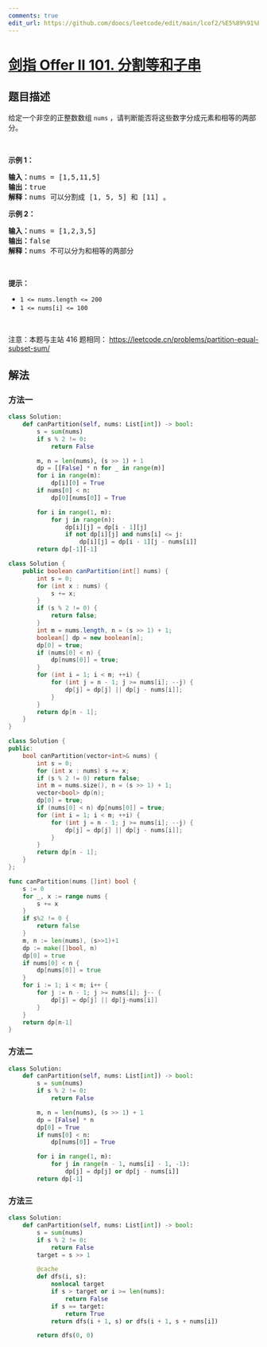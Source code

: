 ```yaml
---
comments: true
edit_url: https://github.com/doocs/leetcode/edit/main/lcof2/%E5%89%91%E6%8C%87%20Offer%20II%20101.%20%E5%88%86%E5%89%B2%E7%AD%89%E5%92%8C%E5%AD%90%E4%B8%B2/README.md
---
```


<!-- problem:start -->

# [剑指 Offer II 101. 分割等和子串](https://leetcode.cn/problems/NUPfPr)

## 题目描述

<!-- description:start -->

<p>给定一个非空的正整数数组 <code>nums</code> ，请判断能否将这些数字分成元素和相等的两部分。</p>

<p>&nbsp;</p>

<p><strong>示例&nbsp;1：</strong></p>

<pre>
<strong>输入：</strong>nums = [1,5,11,5]
<strong>输出：</strong>true
<strong>解释：</strong>nums<strong> </strong>可以分割成 [1, 5, 5] 和 [11] 。</pre>

<p><strong>示例&nbsp;2：</strong></p>

<pre>
<strong>输入：</strong>nums = [1,2,3,5]
<strong>输出：</strong>false
<strong>解释：</strong>nums<strong> </strong>不可以分为和相等的两部分
</pre>

<p>&nbsp;</p>

<p><meta charset="UTF-8" /></p>

<p><strong>提示：</strong></p>

<ul>
	<li><code>1 &lt;= nums.length &lt;= 200</code></li>
	<li><code>1 &lt;= nums[i] &lt;= 100</code></li>
</ul>

<p>&nbsp;</p>

<p><meta charset="UTF-8" />注意：本题与主站 416&nbsp;题相同：&nbsp;<a href="https://leetcode.cn/problems/partition-equal-subset-sum/">https://leetcode.cn/problems/partition-equal-subset-sum/</a></p>

<!-- description:end -->

## 解法

<!-- solution:start -->

### 方法一

<!-- tabs:start -->

```python
class Solution:
    def canPartition(self, nums: List[int]) -> bool:
        s = sum(nums)
        if s % 2 != 0:
            return False

        m, n = len(nums), (s >> 1) + 1
        dp = [[False] * n for _ in range(m)]
        for i in range(m):
            dp[i][0] = True
        if nums[0] < n:
            dp[0][nums[0]] = True

        for i in range(1, m):
            for j in range(n):
                dp[i][j] = dp[i - 1][j]
                if not dp[i][j] and nums[i] <= j:
                    dp[i][j] = dp[i - 1][j - nums[i]]
        return dp[-1][-1]
```

```java
class Solution {
    public boolean canPartition(int[] nums) {
        int s = 0;
        for (int x : nums) {
            s += x;
        }
        if (s % 2 != 0) {
            return false;
        }
        int m = nums.length, n = (s >> 1) + 1;
        boolean[] dp = new boolean[n];
        dp[0] = true;
        if (nums[0] < n) {
            dp[nums[0]] = true;
        }
        for (int i = 1; i < m; ++i) {
            for (int j = n - 1; j >= nums[i]; --j) {
                dp[j] = dp[j] || dp[j - nums[i]];
            }
        }
        return dp[n - 1];
    }
}
```

```cpp
class Solution {
public:
    bool canPartition(vector<int>& nums) {
        int s = 0;
        for (int x : nums) s += x;
        if (s % 2 != 0) return false;
        int m = nums.size(), n = (s >> 1) + 1;
        vector<bool> dp(n);
        dp[0] = true;
        if (nums[0] < n) dp[nums[0]] = true;
        for (int i = 1; i < m; ++i) {
            for (int j = n - 1; j >= nums[i]; --j) {
                dp[j] = dp[j] || dp[j - nums[i]];
            }
        }
        return dp[n - 1];
    }
};
```

```go
func canPartition(nums []int) bool {
	s := 0
	for _, x := range nums {
		s += x
	}
	if s%2 != 0 {
		return false
	}
	m, n := len(nums), (s>>1)+1
	dp := make([]bool, n)
	dp[0] = true
	if nums[0] < n {
		dp[nums[0]] = true
	}
	for i := 1; i < m; i++ {
		for j := n - 1; j >= nums[i]; j-- {
			dp[j] = dp[j] || dp[j-nums[i]]
		}
	}
	return dp[n-1]
}
```

<!-- tabs:end -->

<!-- solution:end -->

### 方法二

<!-- tabs:start -->

```python
class Solution:
    def canPartition(self, nums: List[int]) -> bool:
        s = sum(nums)
        if s % 2 != 0:
            return False

        m, n = len(nums), (s >> 1) + 1
        dp = [False] * n
        dp[0] = True
        if nums[0] < n:
            dp[nums[0]] = True

        for i in range(1, m):
            for j in range(n - 1, nums[i] - 1, -1):
                dp[j] = dp[j] or dp[j - nums[i]]
        return dp[-1]
```

<!-- tabs:end -->

<!-- solution:end -->

### 方法三

<!-- tabs:start -->

```python
class Solution:
    def canPartition(self, nums: List[int]) -> bool:
        s = sum(nums)
        if s % 2 != 0:
            return False
        target = s >> 1

        @cache
        def dfs(i, s):
            nonlocal target
            if s > target or i >= len(nums):
                return False
            if s == target:
                return True
            return dfs(i + 1, s) or dfs(i + 1, s + nums[i])

        return dfs(0, 0)
```

<!-- tabs:end -->

<!-- solution:end -->

<!-- problem:end -->
